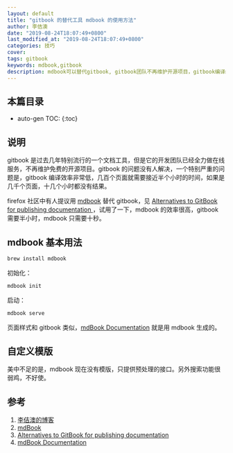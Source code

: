 ```yaml
---
layout: default
title: "gitbook 的替代工具 mdbook 的使用方法"
author: 李佶澳
date: "2019-08-24T18:07:49+0800"
last_modified_at: "2019-08-24T18:07:49+0800"
categories: 技巧
cover:
tags: gitbook
keywords: mdbook,gitbook
description: mdbook可以替代gitbook, gitbook团队不再维护开源项目，gitbook编译缓慢的问题也没人解决
---
```


## 本篇目录

* auto-gen TOC:
{:toc}

## 说明

gitbook 是过去几年特别流行的一个文档工具，但是它的开发团队已经全力做在线服务，不再维护免费的开源项目。gitbook 的问题没有人解决，一个特别严重的问题是，gitbook 编译效率非常低，几百个页面就需要接近半个小时的时间，如果是几千个页面，十几个小时都没有结果。

firefox 社区中有人提议用 [mdbook][2] 替代 gitbook，见 [Alternatives to GitBook for publishing documentation ][3]，试用了一下，mdbook 的效率很高，gitbook 需要半小时，mdbook 只需要十秒。

## mdbook 基本用法

```sh
brew install mdbook
```

初始化：

```sh
mdbook init
```

启动：

```sh
mdbook serve
```

页面样式和 gitbook 类似，[mdBook Documentation][4] 就是用 mdbook 生成的。

## 自定义模版

美中不足的是，mdbook 现在没有模版，只提供预处理的接口。另外搜索功能很弱鸡，不好使。

## 参考

1. [李佶澳的博客][1]
2. [mdBook][2]
3. [Alternatives to GitBook for publishing documentation ][3]
4. [mdBook Documentation][4]

[1]: https://www.lijiaocn.com "李佶澳的博客"
[2]: https://github.com/rust-lang-nursery/mdBook "mdBook"
[3]: https://github.com/mozilla/firefox-data-docs/issues/162 "Alternatives to GitBook for publishing documentation "
[4]: https://rust-lang-nursery.github.io/mdBook/index.html "mdBook Documentation"
